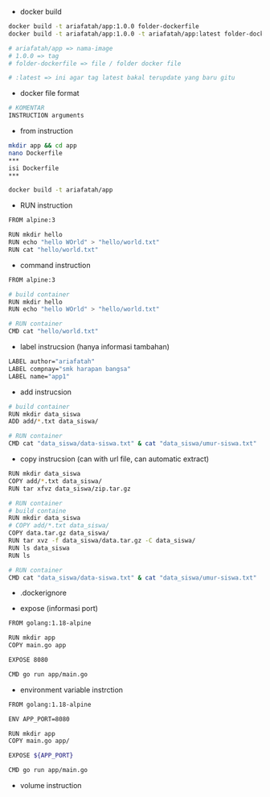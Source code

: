 - docker build
```bash
docker build -t ariafatah/app:1.0.0 folder-dockerfile
docker build -t ariafatah/app:1.0.0 -t ariafatah/app:latest folder-dockerfile

# ariafatah/app => nama-image
# 1.0.0 => tag
# folder-dockerfile => file / folder docker file

# :latest => ini agar tag latest bakal terupdate yang baru gitu
```

- docker file format
```bash
# KOMENTAR
INSTRUCTION arguments
```

- from instruction
```bash
mkdir app && cd app
nano Dockerfile
***
isi Dockerfile
***

docker build -t ariafatah/app 
```

- RUN instruction
```bash
FROM alpine:3

RUN mkdir hello
RUN echo "hello WOrld" > "hello/world.txt"
RUN cat "hello/world.txt"
```

- command instruction
```bash
FROM alpine:3

# build container
RUN mkdir hello
RUN echo "hello WOrld" > "hello/world.txt"

# RUN container
CMD cat "hello/world.txt"
```

- label instrucsion (hanya informasi tambahan)
```bash
LABEL author="ariafatah"
LABEL compnay="smk harapan bangsa"
LABEL name="app1"
```

- add instrucsion
```bash
# build container
RUN mkdir data_siswa
ADD add/*.txt data_siswa/

# RUN container
CMD cat "data_siswa/data-siswa.txt" & cat "data_siswa/umur-siswa.txt"
```

- copy instrucsion (can with url file, can automatic extract)
```bash
RUN mkdir data_siswa
COPY add/*.txt data_siswa/
RUN tar xfvz data_siswa/zip.tar.gz

# RUN container
# build containe
RUN mkdir data_siswa
# COPY add/*.txt data_siswa/
COPY data.tar.gz data_siswa/
RUN tar xvz -f data_siswa/data.tar.gz -C data_siswa/
RUN ls data_siswa
RUN ls

# RUN container
CMD cat "data_siswa/data-siswa.txt" & cat "data_siswa/umur-siswa.txt"
```

- .dockerignore

- expose (informasi port)
```bash
FROM golang:1.18-alpine

RUN mkdir app
COPY main.go app

EXPOSE 8080

CMD go run app/main.go
```

- environment variable instrction
```bash
FROM golang:1.18-alpine

ENV APP_PORT=8080

RUN mkdir app
COPY main.go app/

EXPOSE ${APP_PORT}

CMD go run app/main.go
```

- volume instruction
